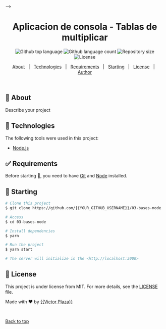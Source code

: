 <!-- <div align="center" id="top"> 
  <img src="./.github/app.gif" alt="03 Bases Node" />

  &#xa0;

  <!-- <a href="https://03basesnode.netlify.app">Demo</a> -->
<!-- </div> --> -->

<h1 align="center">Aplicacion de consola - Tablas de multiplicar</h1>

<p align="center">
  <img alt="Github top language" src="https://img.shields.io/github/languages/top/{{YOUR_GITHUB_USERNAME}}/03-bases-node?color=56BEB8">

  <img alt="Github language count" src="https://img.shields.io/github/languages/count/{{YOUR_GITHUB_USERNAME}}/03-bases-node?color=56BEB8">

  <img alt="Repository size" src="https://img.shields.io/github/repo-size/{{YOUR_GITHUB_USERNAME}}/03-bases-node?color=56BEB8">

  <img alt="License" src="https://img.shields.io/github/license/{{YOUR_GITHUB_USERNAME}}/03-bases-node?color=56BEB8">

  <!-- <img alt="Github issues" src="https://img.shields.io/github/issues/{{YOUR_GITHUB_USERNAME}}/03-bases-node?color=56BEB8" /> -->

  <!-- <img alt="Github forks" src="https://img.shields.io/github/forks/{{YOUR_GITHUB_USERNAME}}/03-bases-node?color=56BEB8" /> -->

  <!-- <img alt="Github stars" src="https://img.shields.io/github/stars/{{YOUR_GITHUB_USERNAME}}/03-bases-node?color=56BEB8" /> -->
</p>

<!-- Status -->

<!-- <h4 align="center"> 
	🚧  03 Bases Node 🚀 Under construction...  🚧
</h4> 

<hr> -->

<p align="center">
  <a href="#dart-about">About</a> &#xa0; | &#xa0; 
  <a href="#rocket-technologies">Technologies</a> &#xa0; | &#xa0;
  <a href="#white_check_mark-requirements">Requirements</a> &#xa0; | &#xa0;
  <a href="#checkered_flag-starting">Starting</a> &#xa0; | &#xa0;
  <a href="#memo-license">License</a> &#xa0; | &#xa0;
  <a href="https://github.com/{{YOUR_GITHUB_USERNAME}}" target="_blank">Author</a>
</p>

<br>

## :dart: About ##

Describe your project

## :rocket: Technologies ##

The following tools were used in this project:

- [Node.js](https://nodejs.org/en/)

## :white_check_mark: Requirements ##

Before starting :checkered_flag:, you need to have [Git](https://git-scm.com) and [Node](https://nodejs.org/en/) installed.

## :checkered_flag: Starting ##

```bash
# Clone this project
$ git clone https://github.com/{{YOUR_GITHUB_USERNAME}}/03-bases-node

# Access
$ cd 03-bases-node

# Install dependencies
$ yarn

# Run the project
$ yarn start

# The server will initialize in the <http://localhost:3000>
```

## :memo: License ##

This project is under license from MIT. For more details, see the [LICENSE](LICENSE.md) file.


Made with :heart: by <a href="https://github.com/{{vic-1998}}" target="_blank">{{Victor Plaza}}</a>

&#xa0;

<a href="#top">Back to top</a>

